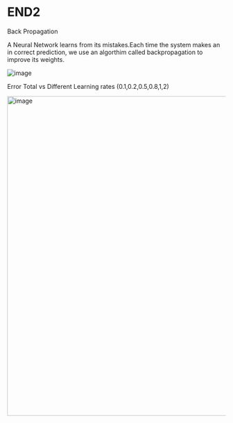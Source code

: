 # END2

Back Propagation 

A Neural Network learns from its mistakes.Each time the system makes an in correct prediction, we use an algorthim called backpropagation to improve its weights.




![image](https://user-images.githubusercontent.com/73247157/118160825-70e49c80-b43c-11eb-8f6b-bc36c2676500.png)






Error Total vs Different Learning rates (0.1,0.2,0.5,0.8,1,2)

<img width="736" alt="image" src="https://user-images.githubusercontent.com/73247157/117567130-3abfb980-b0d8-11eb-8000-8aef791c6b88.png">

